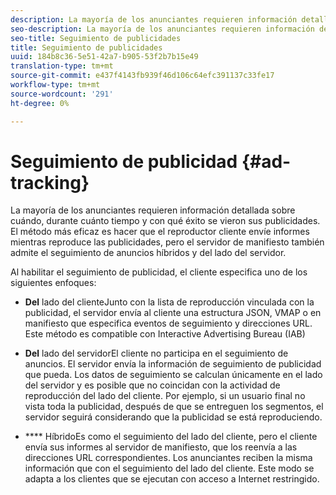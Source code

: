 ```yaml
---
description: La mayoría de los anunciantes requieren información detallada sobre cuándo, durante cuánto tiempo y con qué éxito se vieron sus publicidades. El método más eficaz es hacer que el reproductor cliente envíe informes mientras reproduce las publicidades, pero el servidor de manifiesto también admite el seguimiento de anuncios híbridos y del lado del servidor.
seo-description: La mayoría de los anunciantes requieren información detallada sobre cuándo, durante cuánto tiempo y con qué éxito se vieron sus publicidades. El método más eficaz es hacer que el reproductor cliente envíe informes mientras reproduce las publicidades, pero el servidor de manifiesto también admite el seguimiento de anuncios híbridos y del lado del servidor.
seo-title: Seguimiento de publicidades
title: Seguimiento de publicidades
uuid: 184b8c36-5e51-42a7-b905-53f2b7b15e49
translation-type: tm+mt
source-git-commit: e437f4143fb939f46d106c64efc391137c33fe17
workflow-type: tm+mt
source-wordcount: '291'
ht-degree: 0%

---
```



# Seguimiento de publicidad {#ad-tracking}

La mayoría de los anunciantes requieren información detallada sobre cuándo, durante cuánto tiempo y con qué éxito se vieron sus publicidades. El método más eficaz es hacer que el reproductor cliente envíe informes mientras reproduce las publicidades, pero el servidor de manifiesto también admite el seguimiento de anuncios híbridos y del lado del servidor.

Al habilitar el seguimiento de publicidad, el cliente especifica uno de los siguientes enfoques:

* **Del** lado del clienteJunto con la lista de reproducción vinculada con la publicidad, el servidor envía al cliente una estructura JSON, VMAP o en manifiesto que especifica eventos de seguimiento y direcciones URL. Este método es compatible con Interactive Advertising Bureau (IAB)

* **Del** lado del servidorEl cliente no participa en el seguimiento de anuncios. El servidor envía la información de seguimiento de publicidad que pueda. Los datos de seguimiento se calculan únicamente en el lado del servidor y es posible que no coincidan con la actividad de reproducción del lado del cliente. Por ejemplo, si un usuario final no vista toda la publicidad, después de que se entreguen los segmentos, el servidor seguirá considerando que la publicidad se está reproduciendo.

* **** HíbridoEs como el seguimiento del lado del cliente, pero el cliente envía sus informes al servidor de manifiesto, que los reenvía a las direcciones URL correspondientes. Los anunciantes reciben la misma información que con el seguimiento del lado del cliente. Este modo se adapta a los clientes que se ejecutan con acceso a Internet restringido.